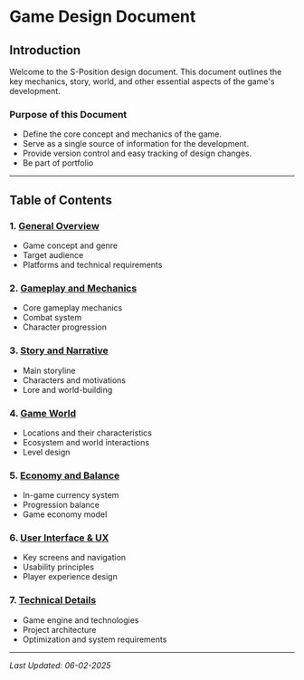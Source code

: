 # Game Design Document

## Introduction
Welcome to the S-Position design document. This document outlines the key mechanics, story, world, and other essential aspects of the game's development.

### Purpose of this Document
- Define the core concept and mechanics of the game.
- Serve as a single source of information for the development.
- Provide version control and easy tracking of design changes.
- Be part of portfolio

---

## Table of Contents

### 1. [General Overview](docs/overview.md)
- Game concept and genre
- Target audience
- Platforms and technical requirements

### 2. [Gameplay and Mechanics](docs/mechanics.md)
- Core gameplay mechanics
- Combat system
- Character progression

### 3. [Story and Narrative](docs/story.md)
- Main storyline
- Characters and motivations
- Lore and world-building

### 4. [Game World](docs/world.md)
- Locations and their characteristics
- Ecosystem and world interactions
- Level design

### 5. [Economy and Balance](docs/economy.md)
- In-game currency system
- Progression balance
- Game economy model

### 6. [User Interface & UX](docs/ui_ux.md)
- Key screens and navigation
- Usability principles
- Player experience design

### 7. [Technical Details](docs/technical.md)
- Game engine and technologies
- Project architecture
- Optimization and system requirements

---

_Last Updated: 06-02-2025_